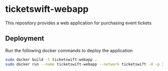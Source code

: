# ticketswift-webapp

This repository provides a web application for purchasing event tickets

## Deployment

Run the following docker commands to deploy the application

```bash
sudo docker build -t ticketswift-webapp .
sudo docker run --name ticketswift-webapp --network ticketswift -d -p 3000:3000 --env-file .env ticketswift-webapp
```
